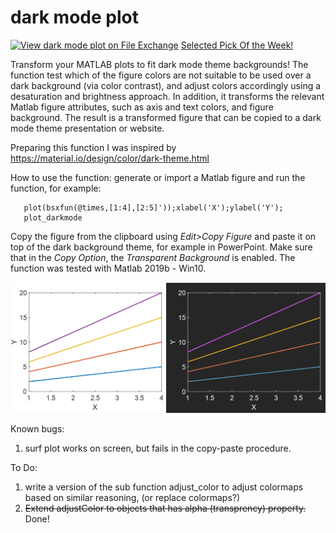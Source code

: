 # dark mode plot 
[![View dark mode plot  on File Exchange](https://www.mathworks.com/matlabcentral/images/matlab-file-exchange.svg)](https://www.mathworks.com/matlabcentral/fileexchange/86533-dark-mode-plot) [Selected Pick Of the Week!](https://blogs.mathworks.com/pick/2022/10/19/figures-for-dark-mode/)
 


Transform your MATLAB plots to fit dark mode theme backgrounds! The function test which of the figure colors are not suitable to be used over a dark background (via color contrast), and adjust colors accordingly using a desaturation and brightness approach. In addition, it transforms the relevant Matlab figure attributes, such as axis and text colors, and figure background. The result is a transformed figure that can be copied to a dark mode theme presentation or website.

Preparing this function I was inspired by https://material.io/design/color/dark-theme.html


  
How to use the function:
generate or import a Matlab figure and run the function, for example:

       plot(bsxfun(@times,[1:4],[2:5]'));xlabel('X');ylabel('Y');
       plot_darkmode

Copy the figure from the clipboard using *Edit>Copy Figure* and paste it on top of the dark background theme, for example in PowerPoint. Make sure that in the *Copy Option*, the *Transparent Background* is enabled. The function was tested with Matlab 2019b - Win10.



  ![plot](./plot_darkmode_img.png)

Known bugs:
1. surf plot works on screen, but fails in the copy-paste procedure.

To Do:
1. write a version of the sub function adjust_color to adjust colormaps based on similar reasoning, (or replace colormaps?)
2. ~~Extend adjustColor to objects that has alpha (transprency) property.~~ Done!
